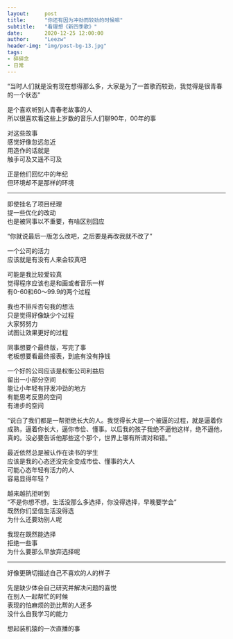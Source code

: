 ```yaml
---
layout:     post
title:      "你还有因为冲劲而较劲的时候嘛"
subtitle:   "看理想《新四季歌》"
date:       2020-12-25 12:00:00
author:     "Leezw"
header-img: "img/post-bg-13.jpg"
tags:
- 碎碎念
- 日常
---
```


>  
“当时人们就是没有现在想得那么多，大家是为了一首歌而较劲，我觉得是很青春的一个状态”

是个喜欢听别人青春老故事的人    
所以很喜欢看这些上岁数的音乐人们聊90年，00年的事    

对这些故事    
感觉好像忽远忽近    
用造作的话就是    
触手可及又遥不可及    

正是他们回忆中的年纪    
但环境却不是那样的环境    

-------

即使挂名了项目经理     
提一些优化的改动     
也是被同事以不重要，有啥区别回应     

“你就说最后一版怎么改吧，之后要是再改我就不改了”     

一个公司的活力     
应该就是有没有人来会较真吧     

可能是我比较爱较真     
觉得程序应该也是和画或者音乐一样     
有0-60和60～99.9的两个过程     

我也不排斥否句我的想法     
只是觉得好像缺少个过程     
大家努努力     
试图让效果更好的过程     

同事想要个最终版，写完了事     
老板想要看最终报表，到底有没有挣钱     

一个好的公司应该是权衡公司利益后     
留出一小部分空间     
能让小年轻有抒发冲劲的地方     
有能思考反思的空间     
有进步的空间     

>  
“说白了我们都是一帮拒绝长大的人。我觉得长大是一个被逼的过程，就是逼着你成熟，逼着你长大，逼你市侩、懂事。以后我的孩子我绝不逼他这样，绝不逼他，真的。没必要告诉他那些这个那个，世界上哪有所谓对和错。”    

最近依然总是被认作在读书的学生     
应该是我的心态还没完全变成市侩、懂事的大人    
可能心态年轻有活力的人    
容易显得年轻？    

越来越抗拒听到    
“不是你想不想，生活没那么多选择，你没得选择，早晚要学会”    
既然你们坚信生活没得选    
为什么还要劝别人呢    

我现在既然能选择    
拒绝一些事    
为什么要那么早放弃选择呢    

-------

好像更确切描述自己不喜欢的人的样子    

先是缺少体会自己研究并解决问题的喜悦    
在别人一起帮忙的时候    
表现的怕麻烦的劲比帮的人还多    
没什么自我学习的能力    

想起装机猿的一次直播的事










